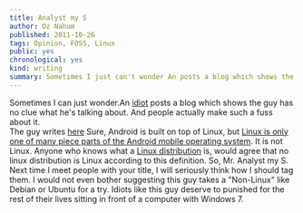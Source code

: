 ```yaml
---
title: Analyst my S 
author: Oz Nahum
published: 2011-10-26
tags: Opinion, FOSS, Linux
public: yes
chronological: yes
kind: writing 
summary: Sometimes I just can't wonder An posts a blog which shows the guy has no clue what he's talking about. And people actually make such a fuss about it.
---
```


Sometimes I can just wonder.An [idiot](http://blogs.forrester.com/mike_gualtieri) 
posts a blog which shows the guy has no clue what he's talking about. And people actually
make such a fuss about it.  
The guy writes [here](http://blogs.forrester.com/mike_gualtieri/11-10-25-mobile_proliferation_killed_linux_hopes_for_world_domination?cm_mmc=RSS-_-IT-_-942-_-blog_1858)
Sure, Android is built on top of Linux, but [Linux is only one of many piece parts of the Android mobile operating
system](http://developer.android.com/guide/basics/what-is-android.html).
It is not Linux. 
Anyone who knows what a [Linux distribution](http://en.wikipedia.org/wiki/Linux_distribution) 
is, would agree that no linux distribution is Linux according to this definition.
So, Mr. Analyst my S. Next time I meet people with your title, I will seriously think how I should tag them.
I would not even bother suggesting this guy takes a "Non-Linux" like Debian or Ubuntu for a try.
Idiots like this guy deserve to punished for the rest of their lives sitting in
front of a computer with Windows 7.
